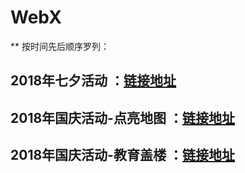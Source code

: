 # WebX

** 按时间先后顺序罗列：

## 2018年七夕活动 ：[链接地址](https://github.com/fanyanbo/docs/blob/master/%E5%9F%BA%E4%BA%8E%E9%85%B7%E5%BC%80%E7%B3%BB%E7%BB%9F%E7%9A%84WebOS.md)

## 2018年国庆活动-点亮地图 ：[链接地址](https://github.com/fanyanbo/docs/blob/master/CoocaaOSWebViewSDK%E9%9B%86%E6%88%90%E6%96%87%E6%A1%A3.md)

## 2018年国庆活动-教育盖楼 ：[链接地址](https://github.com/fanyanbo/docs/blob/master/CoocaaOSWebViewSDK%E9%9B%86%E6%88%90%E6%96%87%E6%A1%A3.md)
